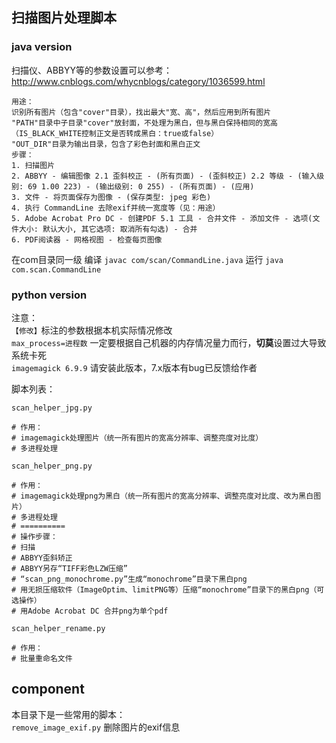 ## 扫描图片处理脚本
### java version
扫描仪、ABBYY等的参数设置可以参考：http://www.cnblogs.com/whycnblogs/category/1036599.html
```
用途：
识别所有图片（包含"cover"目录），找出最大"宽、高"，然后应用到所有图片
"PATH"目录中子目录"cover"放封面，不处理为黑白，但与黑白保持相同的宽高（IS_BLACK_WHITE控制正文是否转成黑白：true或false）
"OUT_DIR"目录为输出目录，包含了彩色封面和黑白正文
步骤：
1. 扫描图片
2. ABBYY - 编辑图像 2.1 歪斜校正 - (所有页面) - (歪斜校正) 2.2 等级 - (输入级别: 69 1.00 223) - (输出级别: 0 255) - (所有页面) - (应用)
3. 文件 - 将页面保存为图像 - (保存类型: jpeg 彩色)
4. 执行 CommandLine 去除exif并统一宽度等（见：用途）
5. Adobe Acrobat Pro DC - 创建PDF 5.1 工具 - 合并文件 - 添加文件 - 选项(文件大小: 默认大小, 其它选项: 取消所有勾选) - 合并
6. PDF阅读器 - 网格视图 - 检查每页图像
```

在com目录同一级
编译
```javac com/scan/CommandLine.java```
运行
```java com.scan.CommandLine```
### python version

注意：  
`【修改】`标注的参数根据本机实际情况修改  
`max_process=进程数` 一定要根据自己机器的内存情况量力而行，**切莫**设置过大导致系统卡死  
`imagemagick 6.9.9` 请安装此版本，7.x版本有bug已反馈给作者

脚本列表：

`scan_helper_jpg.py`  
```
# 作用：
# imagemagick处理图片（统一所有图片的宽高分辨率、调整亮度对比度）
# 多进程处理
```

`scan_helper_png.py`  
```
# 作用：
# imagemagick处理png为黑白（统一所有图片的宽高分辨率、调整亮度对比度、改为黑白图片）
# 多进程处理
# ==========
# 操作步骤：
# 扫描
# ABBYY歪斜矫正
# ABBYY另存“TIFF彩色LZW压缩”
# “scan_png_monochrome.py”生成“monochrome”目录下黑白png
# 用无损压缩软件（ImageOptim、limitPNG等）压缩“monochrome”目录下的黑白png（可选操作）
# 用Adobe Acrobat DC 合并png为单个pdf
```

`scan_helper_rename.py`  
```
# 作用：
# 批量重命名文件
```

## component
本目录下是一些常用的脚本：  
`remove_image_exif.py` 删除图片的exif信息
